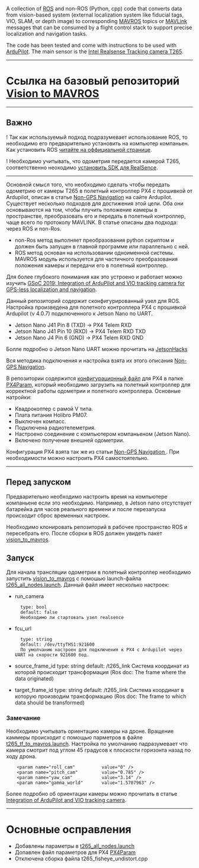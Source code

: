 A collection of [ROS](https://www.ros.org/) and non-ROS (Python, cpp) code that converts data from vision-based system (external localization system like fiducial tags, VIO, SLAM, or depth image) to corresponding [MAVROS](http://wiki.ros.org/mavros) topics or [MAVLink](https://mavlink.io/en/) messages that can be consumed by a flight control stack to support precise localization and navigation tasks.

The code has been tested and come with instructions to be used with [ArduPilot](https://ardupilot.org/). The main sensor is the [Intel Realsense Tracking camera T265](https://www.intelrealsense.com/tracking-camera-t265/).

---

# Ссылка на базовый репозиторий [Vision to MAVROS](https://github.com/thien94/vision_to_mavros)

---

## Важно
! Так как используемый подход подразумевает использование ROS, то необходимо его предварительно установить на компьютер компаньен. Как установить ROS [читайте на оффициальной странице](http://wiki.ros.org/Installation/UbuntuARM).

! Необходимо учитывать, что одометрия передается камерой T265, соответственно неоходимо [установить SDK для RealSence](https://github.com/IntelRealSense/librealsense/blob/master/doc/installation_jetson.md).

---

Основной смысл того, что необходимо сделать чтобы передать одометрию от камеры T265 в полетный контроллер PX4 с прошивкой от Ardupilot, описан в статье [Non-GPS Navigation](https://ardupilot.org/copter/docs/common-vio-tracking-camera.html) на сайте Ardupilot. Существует несколько подходов для достижения этой цели. Оба они основываются на том, чтобы плучить положение камеры в пространстве, преобразовать его и передать в полетный контроллер, чаще всего по протоколу MAVLINK.
В статье описаны два подхода: через ROS и non-Ros.
- non-Ros метод выполняет преобразования python скриптом и должен быть запущен в главной программе или параллельно с ней.
- ROS метод основан на использовании одноименной системы. MAVROS модуль используется для частичного преобразования положения камеры и передачи его в полетный контроллер.

Для более глубокого понимания как это устроено и работает можно изучить [GSoC 2019: Integration of ArduPilot and VIO tracking camera for GPS-less localization and navigation](https://discuss.ardupilot.org/t/gsoc-2019-integration-of-ardupilot-and-vio-tracking-camera-for-gps-less-localization-and-navigation/42394).

Данный репозиторий содержит сконфигурированный узел для ROS. Настройка произведена для полетного контроллера PX4 с прошивкой Ardupilot (v 4.0.7) подключенного к Jetson Nano по UART.

- Jetson Nano J41 Pin 8 (TXD) → PX4 Telem RXD
- Jetson Nano J41 Pin 10 (RXD) → PX4 Telem RXD TXD
- Jetson Nano J4 Pin 6 (GND) → PX4 Telem RXD GND

Болле подробно о Jetson Nano UART можно прочитать на [JetsonHacks](https://www.jetsonhacks.com/2019/10/10/jetson-nano-uart/)

Вся методика подключения и настройка взята их этого описания [Non-GPS Navigation](https://discuss.ardupilot.org/t/integration-of-ardupilot-and-vio-tracking-camera-part-2-complete-installation-and-indoor-non-gps-flights/43405). 


В репозитории содержится [конфигурационный файл]() для PX4 в папке [PX4Param](), который необходимо загрузить на полетный контроллер для корректной работы одометрии и полетного контроллера. Основные натройки:

- Квадрокоптер с рамой V типа.
- Плата питания Holibro PM07.
- Выключен компасс.
- Подключена радиотелеметрия.
- Настроено соединение с компьютером компаньеном (Jetson Nano).
- Включено получение внешней одометрии.

Конфигурация PX4 взята так же из статьи [Non-GPS Navigation ](https://discuss.ardupilot.org/t/integration-of-ardupilot-and-vio-tracking-camera-part-2-complete-installation-and-indoor-non-gps-flights/43405). При необходимости можно настроить PX4 самостоятельно.

---

## Перед запуском
Предварительно необходимо настроить время на компьютере компаньене если это необходимо. Например, в Jetson nano отсутствует батарейка для часов реального времени и после перезапуска происходит сброс временных настроек.

Необходимо клонировать репозиторий в рабочее пространство ROS и пересебрать его. После сборки в ROS должен увидеть пакет [vision_to_mavros]().

## Запуск
Для начала трансляции одометрии в полетный контроллер необходимо запустить [vision_to_mavros]() с помошью launch-файла [t265_all_nodes.launch](). Данный файл имеет несколько настроек:

* run_camera

        type: bool
        default: false
        Необходимо ли стартовать узел realsence

* fcu_url

        type: string
        default: /dev/ttyTHS1:921600
        По умолчанию настроен для подключения к PX4 с Ardupilot через UART на скорости 921600 бод.

* source_frame_id
        type: string
        default: /t265_link
        Система координат из которой происходит трансформация (Ros doc: The frame where the data originated)

* target_frame_id
        type: string
        default: /t265_link
        Система координат в которую производим трансформацию (Ros doc: The frame to which data should be transformed)

### Замечание
Необходимо учитывать ориентацию камеры на дроне. Вращение каммеры происходит с помощью парметров в файле [t265_tf_to_mavros.launch](). Настройка по умолчанию падразумевает что камера смотрит под углом 45 градусов к плоскости горизонта назад по ходу дрона.

        <param name="roll_cam"          value="0" />
        <param name="pitch_cam"         value="0.785" />
        <param name="yaw_cam"           value="3.14" />
        <param name="gamma_world"       value="1.5707963" />

Более подробно об ориентации камеры можно прочитать в статье [Integration of ArduPilot and VIO tracking camera](https://discuss.ardupilot.org/t/integration-of-ardupilot-and-vio-tracking-camera-part-2-complete-installation-and-indoor-non-gps-flights/43405).

---

# Основные осправления
- Добавлены параметры в [t265_all_nodes.launch]()
- Допавлен файл параметров для PX4 [PX4Param]()
- Отключена сборка файла t265_fisheye_undistort.cpp
